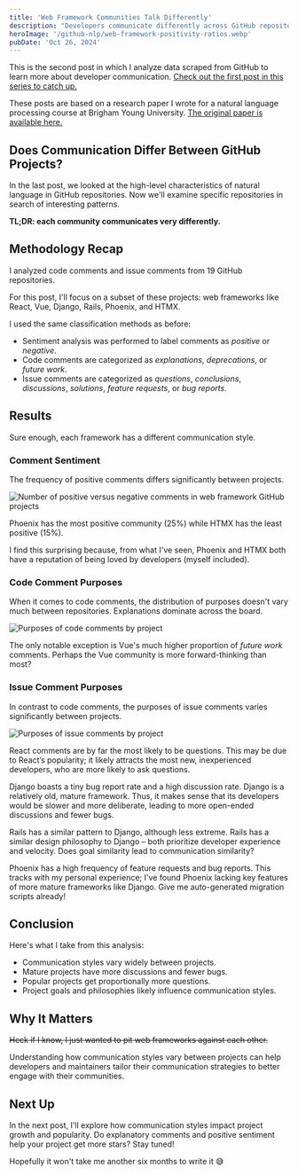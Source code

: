 ```yaml
---
title: 'Web Framework Communities Talk Differently'
description: "Developers communicate differently across GitHub repositories like React, Vue, Django, Rails, Phoenix, and HTMX. Sentiment and topics discussed vary widely. For example, React is flooded with questions, Phoenix has many bug reports, and Django is highly discussion-oriented."
heroImage: '/github-nlp/web-framework-positivity-ratios.webp'
pubDate: 'Oct 26, 2024'
---
```


This is the second post in which I analyze data scraped from GitHub to learn more about developer communication. [Check out the first post in this series to catch up.](./how-developers-communicate-on-github.md)

These posts are based on a research paper I wrote for a natural language processing course at Brigham Young University. [The original paper is available here.](/github-nlp/analyzing-github-repositories.pdf)

## Does Communication Differ Between GitHub Projects?

In the last post, we looked at the high-level characteristics of natural language in GitHub repositories. Now we'll examine specific repositories in search of interesting patterns.

**TL;DR: each community communicates very differently.**

## Methodology Recap

I analyzed code comments and issue comments from 19 GitHub repositories.

For this post, I'll focus on a subset of these projects: web frameworks like React, Vue, Django, Rails, Phoenix, and HTMX.

I used the same classification methods as before:

- Sentiment analysis was performed to label comments as *positive* or *negative*.
- Code comments are categorized as *explanations*, *deprecations*, or *future work*.
- Issue comments are categorized as *questions*, *conclusions*, *discussions*, *solutions*, *feature requests*, or *bug reports*.

## Results

Sure enough, each framework has a different communication style.

### Comment Sentiment

The frequency of positive comments differs significantly between projects.

![Number of positive versus negative comments in web framework GitHub projects](/github-nlp/web-framework-positivity-ratios.webp)

Phoenix has the most positive community (25%) while HTMX has the least positive (15%).

I find this surprising because, from what I've seen, Phoenix and HTMX both have a reputation of being loved by developers (myself included).

### Code Comment Purposes

When it comes to code comments, the distribution of purposes doesn't vary much between repositories. Explanations dominate across the board.

![Purposes of code comments by project](/github-nlp/web-framework-code-comment-purpose-ratios.webp)

The only notable exception is Vue's much higher proportion of *future work* comments. Perhaps the Vue community is more forward-thinking than most?

### Issue Comment Purposes

In contrast to code comments, the purposes of issue comments varies significantly between projects.

![Purposes of issue comments by project](/github-nlp/web-framework-issue-comment-purpose-ratios.webp)

React comments are by far the most likely to be questions. This may be due to React’s popularity; it likely attracts the most new, inexperienced developers, who are more likely to ask questions.

Django boasts a tiny bug report rate and a high discussion rate. Django is a relatively old, mature framework. Thus, it makes sense that its developers would be slower and more deliberate, leading to more open-ended discussions and fewer bugs.

Rails has a similar pattern to Django, although less extreme. Rails has a similar design philosophy to Django – both prioritize developer experience and velocity. Does goal similarity lead to communication similarity?

Phoenix has a high frequency of feature requests and bug reports. This tracks with my personal experience; I've found Phoenix lacking key features of more mature frameworks like Django. Give me auto-generated migration scripts already!

## Conclusion

Here's what I take from this analysis:

- Communication styles vary widely between projects.
- Mature projects have more discussions and fewer bugs.
- Popular projects get proportionally more questions.
- Project goals and philosophies likely influence communication styles.

## Why It Matters

~~Heck if I know, I just wanted to pit web frameworks against each other.~~

Understanding how communication styles vary between projects can help developers and maintainers tailor their communication strategies to better engage with their communities.

## Next Up

In the next post, I'll explore how communication styles impact project growth and popularity. Do explanatory comments and positive sentiment help your project get more stars? Stay tuned!

Hopefully it won't take me another six months to write it 😅